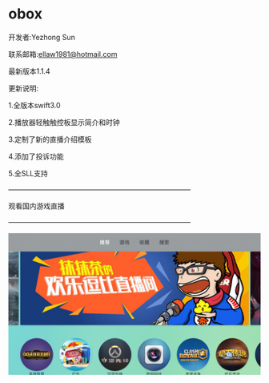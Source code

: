 # obox

开发者:Yezhong Sun

联系邮箱:ellaw1981@hotmail.com

最新版本1.1.4

更新说明:

1.全版本swift3.0

2.播放器轻触触控板显示简介和时钟

3.定制了新的直播介绍模板

4.添加了投诉功能

5.全SLL支持

——————————————————————————

观看国内游戏直播 

——————————————————————————

![image](https://github.com/asdsjw/doulive/blob/master/Screen%20Shot%202017-03-11%20at%20上午11.14.47.png?raw=true)

